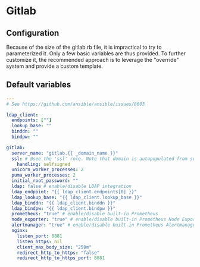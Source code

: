 # Gitlab

<!--TOC-->
<!--ENDTOC-->

## Configuration

Because of the size of the gitlab.rb file, it is impractical to try to parameterized it.
Only a few basic variables are thus provided. To further customize it, the recommended approach is to leverage the "override" system and provide a custom template.

<!--ROLEVARS-->
## Default variables
```yaml
---
# See https://github.com/ansible/ansible/issues/8603

ldap_client:
  endpoints: [""]
  lookup_base: ""
  binddn: ""
  bindpw: ""

gitlab:
  server_name: "gitlab.{{ _domain_name }}"
  ssl: # @see the 'ssl' role. Note that domain is autopopulated from server_name above.
    handling: selfsigned
  unicorn_worker_processes: 2
  puma_worker_processes: 2
  initial_root_password: ""
  ldap: false # enable/disable LDAP integration
  ldap_endpoint: "{{ ldap_client.endpoints[0] }}"
  ldap_lookup_base: "{{ ldap_client.lookup_base }}"
  ldap_binddn: "{{ ldap_client.binddn }}"
  ldap_bindpw: "{{ ldap_client.bindpw }}"
  prometheus: "true" # enable/disable built-in Prometheus
  node_exporter: "true" # enable/disable built-in Prometheus Node Exporter
  alertmanager: "true" # enable/disable built-in Prometheus Alertmanager
  nginx:
    listen_port: 8881
    listen_https: nil
    client_max_body_size: "250m"
    redirect_http_to_https: "false"
    redirect_http_to_https_port: 8881

```

<!--ENDROLEVARS-->
